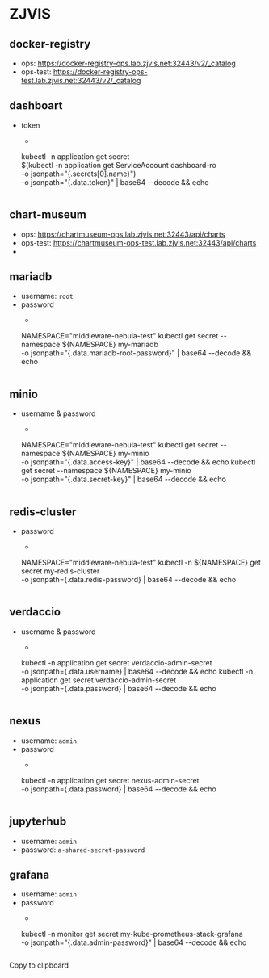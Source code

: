 # ZJVIS

## docker-registry
* ops: https://docker-registry-ops.lab.zjvis.net:32443/v2/_catalog
* ops-test: https://docker-registry-ops-test.lab.zjvis.net:32443/v2/_catalog

## dashboart
* token
    * ```shell
    kubectl -n application get secret \
        $(kubectl -n application get ServiceAccount dashboard-ro \
        -o jsonpath="{.secrets[0].name}") \
        -o jsonpath="{.data.token}" | base64 --decode && echo
    ```

## chart-museum
* ops: https://chartmuseum-ops.lab.zjvis.net:32443/api/charts
* ops-test: https://chartmuseum-ops-test.lab.zjvis.net:32443/api/charts
* 

## mariadb
* username: `root`
* password
    * ```shell
    NAMESPACE="middleware-nebula-test"
    kubectl get secret --namespace ${NAMESPACE} my-mariadb \
        -o jsonpath="{.data.mariadb-root-password}" | base64 --decode && echo
    ```

## minio
* username & password
    * ```shell
    NAMESPACE="middleware-nebula-test"
    kubectl get secret --namespace ${NAMESPACE} my-minio \
        -o jsonpath="{.data.access-key}" | base64 --decode && echo
    kubectl get secret --namespace ${NAMESPACE} my-minio \
        -o jsonpath="{.data.secret-key}" | base64 --decode && echo
    ```

## redis-cluster
* password
    * ```shell
    NAMESPACE="middleware-nebula-test"
    kubectl -n ${NAMESPACE} get secret my-redis-cluster \
        -o jsonpath={.data.redis-password} | base64 --decode && echo
    ```

## verdaccio
* username & password
    * ```shell
    kubectl -n application get secret verdaccio-admin-secret \
        -o jsonpath={.data.username} | base64 --decode && echo
    kubectl -n application get secret verdaccio-admin-secret \
        -o jsonpath={.data.password} | base64 --decode && echo
    ```

## nexus
* username: `admin`
* password
    * ```shell
    kubectl -n application get secret nexus-admin-secret \
        -o jsonpath={.data.password} | base64 --decode && echo
    ```

## jupyterhub
* username: `admin`
* password: `a-shared-secret-password`

## grafana
* username: `admin`
* password
    * ```shell
    kubectl -n monitor get secret my-kube-prometheus-stack-grafana \
        -o jsonpath="{.data.admin-password}" | base64 --decode && echo
    ```
  
Copy to clipboard